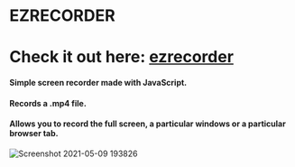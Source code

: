 # EZRECORDER
# Check it out here: [ezrecorder](http://ezrecorder.netlify.app)
#### Simple screen recorder made with JavaScript.

#### Records a .mp4 file.

#### Allows you to record the full screen, a particular windows or a particular browser tab.

![Screenshot 2021-05-09 193826](https://user-images.githubusercontent.com/75056416/117575153-34443880-b0fe-11eb-9614-fcd54cf8b805.png)
